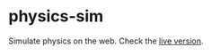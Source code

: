 # physics-sim

Simulate physics on the web. Check the [live version](https://yusshu.github.io/physics-sim/).